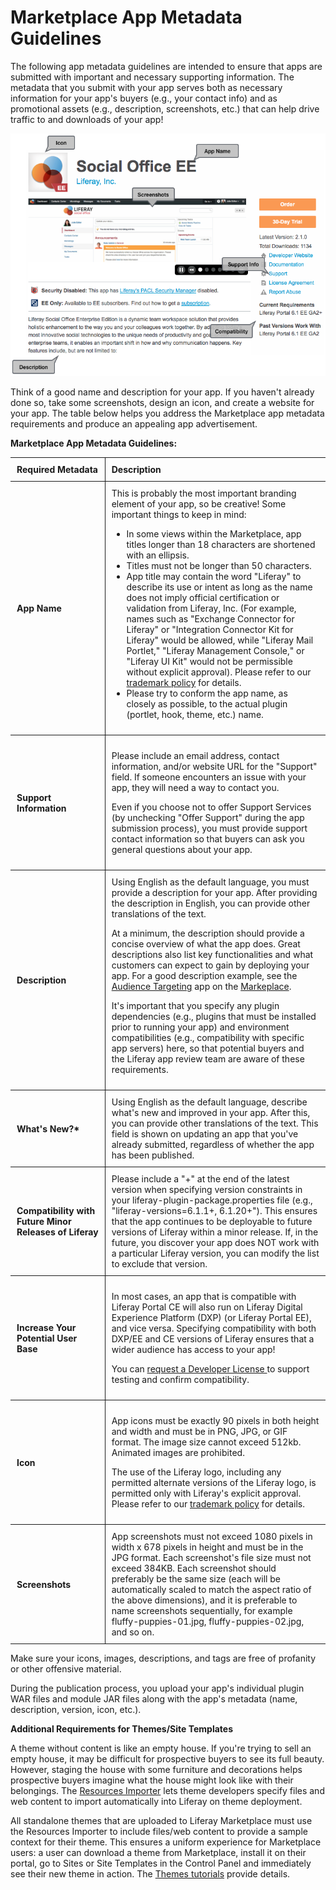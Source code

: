 # Marketplace App Metadata Guidelines [](id=marketplace-app-metadata-guidelines)

The following app metadata guidelines are intended to ensure that apps are
submitted with important and necessary supporting information. The metadata that
you submit with your app serves both as necessary information for your app's
buyers (e.g., your contact info) and as promotional assets (e.g., description,
screenshots, etc.) that can help drive traffic to and downloads of your app!

![Figure 1: Check out how good your app can look on the Markeplace.](../../images/dev-portal-app-metadata-guidelines.png)

Think of a good name and description for your app. If you haven't already done
so, take some screenshots, design an icon, and create a website for  your app.
The table below helps you address the Marketplace app metadata requirements and
produce an appealing app advertisement.

**Marketplace App Metadata Guidelines:**

<style>
.lego-image {
	max-height: 100%;
	max-width: 100%;
}
.max-960 {
	margin: 0 auto;
	max-width: 960px;
}
.no-max
.max-960 {
	max-width: none;
}
.metadata-guidelines-table td {
	border-bottom: 1px solid;
	border-top: 1px solid;
	padding: 10px;
}
.table-header {
	font-weight: bold;
}
.table-header.second {
	width: 70%;
}
.left-header {
	border-right: 1px solid;
}
</style>
<div class="lego-article metadata-guidelines-table" id="article-33460946">
<div class="lego-article-content max-960">
<div class="aui-helper-clearfix lego-section section-1" >
<div class="aui-w100 block-1 content-column lego-block" >
<div class="content-column-content">
<table>
	<thead>
		<td class="table-header left-header">
			Required Metadata
		</td>
		<td class="table-header second">
			Description
		</td>
	</thead>
	<tbody>
		<tr>
			<td class="table-header left-header">
				App Name
			</td>
			<td class="">
				This is probably the most important branding element of your
				app, so be creative! Some important things to keep in mind:
				<ul>
					<li>
						In some views within the Marketplace, app titles longer 
						than 18 characters are shortened with an ellipsis. 
					</li>
					<li>Titles must not be longer than 50 characters.</li>
					<li>
						App title may contain the word "Liferay" to describe its
						use or intent as long as the name does not imply
						official certification or validation from Liferay, Inc.
						(For example, names such as "Exchange Connector for
						Liferay" or "Integration Connector Kit for Liferay"
						would be allowed, while "Liferay Mail Portlet," "Liferay
						Management Console," or "Liferay UI Kit" would not be
						permissible without explicit approval). Please refer to
						our <a href="https://www.liferay.com/trademark">
						trademark policy</a> for details.
					</li>
					<li>
					    Please try to conform the app name, as closely as
					    possible, to the actual plugin (portlet, hook, theme,
					    etc.) name.
					</li>
				</ul>
			</td>
		</tr>
		<tr>
			<td class="table-header left-header"> Support Information </td>
			<td class="">
				<p>
					Please include an email address, contact information, and/or
					website URL for the "Support" field. If someone encounters
					an issue with your app, they will need a way to contact you.
                </p>
				<p>
				    Even if you choose not to offer Support Services (by
				    unchecking "Offer Support" during the app submission
				    process), you must provide support contact information so
				    that buyers can ask you general questions about your app.
                </p>
			</td>
		</tr>
		<tr>
			<td class="table-header left-header"> Description </td>
			<td class
                <p>
				    Using English as the default language, you must provide a
				    description for your app. After providing the description in
				    English, you can provide other translations of the text. <p>
				    At a minimum, the description should provide a concise
				    overview of what the app does. Great descriptions also list
				    key functionalities and what customers can expect to gain by
				    deploying your app. For a good description example, see the
				    <a
				    href="https://web.liferay.com/marketplace/-/mp/application/43707761">Audience
				    Targeting</a> app on the
				    <a href="https://web.liferay.com/marketplace">Markeplace</a>.
                </p>
				<p>
					It's important that you specify any plugin dependencies
					(e.g., plugins that must be installed prior to running your
					app) and environment compatibilities (e.g., compatibility
					with specific app servers) here, so that potential buyers 
					and the Liferay app review team are aware of these 
					requirements.
                </p>
			</td>
		</tr>
		<tr>
			<td class="table-header left-header"> What's New?* </td>
			<td class="">
				Using English as the default language, describe what's new and
				improved in your app. After this, you can provide other 
				translations of the text. This field is shown on updating an app 
				that you've already submitted, regardless of whether the app has 
				been published.
			</td>
		</tr>
		<tr>
			<td class="table-header left-header">
				Compatibility with Future Minor Releases of Liferay
			</td>
			<td class="">
				Please include a "+" at the end of the latest version when
				specifying version constraints in your
				liferay-plugin-package.properties file (e.g.,
				"liferay-versions=6.1.1+, 6.1.20+"). This ensures that the app
				continues to be deployable to future versions of Liferay within
				a minor release. If, in the future, you discover your app does
				NOT work with a particular Liferay version, you can modify the
				list to exclude that version.
			</td>
		</tr>
		<tr>
			<td class="table-header left-header">
				Increase Your Potential User Base </td>
			<td class="">
                <p>
				    In most cases, an app that is compatible with Liferay Portal
				    CE will also run on Liferay Digital Experience Platform
				    (DXP) (or Liferay Portal EE), and vice versa. Specifying
				    compatibility with both DXP/EE and CE versions of Liferay
				    ensures that a wider audience has access to your app!
                </p>
				<p>
					You can <a
					href="https://www.liferay.com/web/developer/marketplace/license">request
					a Developer License </a> to support testing and confirm
					compatibility.
				</p>
			</td>
		</tr>
		<tr>
			<td class="table-header left-header"> Icon </td>
			<td class="">
				<p>
                    App icons must be exactly 90 pixels in both height and
                    width and must be in PNG, JPG, or GIF format. The image size
                    cannot exceed 512kb. Animated images are prohibited.
                </p>
				<p>
                    The use of the Liferay logo, including any permitted
                    alternate versions of the Liferay logo, is permitted only
                    with Liferay's explicit approval. Please refer to our <a
                    href="https://www.liferay.com/trademark">trademark
                    policy</a> for details.
				</p>
			</td>
		</tr>
		<tr>
			<td class="table-header left-header"> Screenshots </td>
			<td class=""> App screenshots must not exceed 1080 pixels
				in width x 678 pixels in height and must be in the JPG format.
				Each screenshot's file size must not exceed 384KB. Each
				screenshot should preferably be the same size (each will be
				automatically scaled to match the aspect ratio of the above
				dimensions), and it is preferable to name screenshots
				sequentially, for example fluffy-puppies-01.jpg,
				fluffy-puppies-02.jpg, and so on.
			</td>
		</tr>
	</tbody>
</table>
</div>
</div>
</div>
</div>
</div>

Make sure your icons, images, descriptions, and tags are free of profanity or 
other offensive material.

During the publication process, you upload your app's individual plugin WAR
files and module JAR files along with the app's metadata (name, description,
version, icon, etc.).

**Additional Requirements for Themes/Site Templates**

A theme without content is like an empty house. If you're trying to sell an
empty house, it may be difficult for prospective buyers to see its full beauty.
However, staging the house with some furniture and decorations helps prospective
buyers imagine what the house might look like with their belongings. The
[Resources Importer](/develop/tutorials/-/knowledge_base/7-1/importing-resources-with-a-theme)
lets theme developers specify files and web content to import automatically into
Liferay on theme deployment. 

All standalone themes that are uploaded to Liferay Marketplace must use the
Resources Importer to include files/web content to provide a sample context for
their theme. This ensures a uniform experience for Marketplace users: a user can
download a theme from Marketplace, install it on their portal, go to Sites or
Site Templates in the Control Panel and immediately see their new theme in
action. The 
[Themes tutorials](/develop/tutorials/-/knowledge_base/7-1/introduction-to-themes)
provide details. 
